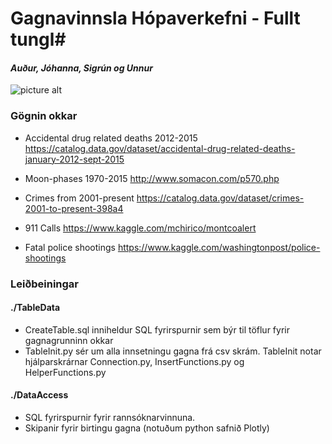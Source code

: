 # Gagnavinnsla Hópaverkefni - Fullt tungl#
#### *Auður, Jóhanna, Sigrún og Unnur* ####

![picture alt](http://www.wheniscalendars.com/wp-content/uploads/2015/05/Full-Moon.jpg "Full Moon")

### Gögnin okkar ###
* Accidental drug related deaths 2012-2015
  https://catalog.data.gov/dataset/accidental-drug-related-deaths-january-2012-sept-2015
  
* Moon-phases 1970-2015
  http://www.somacon.com/p570.php
  
* Crimes from 2001-present
  https://catalog.data.gov/dataset/crimes-2001-to-present-398a4
  
* 911 Calls
  https://www.kaggle.com/mchirico/montcoalert
  
* Fatal police shootings
  https://www.kaggle.com/washingtonpost/police-shootings

### Leiðbeiningar ###
#### ./TableData ####
* CreateTable.sql inniheldur SQL fyrirspurnir sem býr til töflur fyrir gagnagrunninn okkar
* TableInit.py sér um alla innsetningu gagna frá csv skrám. TableInit notar hjálparskrárnar Connection.py, InsertFunctions.py og HelperFunctions.py

#### ./DataAccess ####
* SQL fyrirspurnir fyrir rannsóknarvinnuna. 
* Skipanir fyrir birtingu gagna (notuðum python safnið Plotly)

